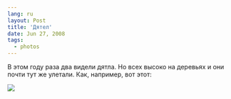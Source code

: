 ```yaml
---
lang: ru
layout: Post
title: 'Дятел'
date: Jun 27, 2008
tags:
  - photos
---
```


В этом году раза два видели дятла. Но всех высоко на деревьях и они почти тут же улетали. Как, например, вот этот:

![](http://wow.sapegin.me/3U3m3U043i1M/sapegin-artem-20d-2008-05-03-501-0149.jpg)
